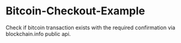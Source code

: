 # Bitcoin-Checkout-Example
Check if bitcoin transaction exists with the required confirmation via blockchain.info public api.
